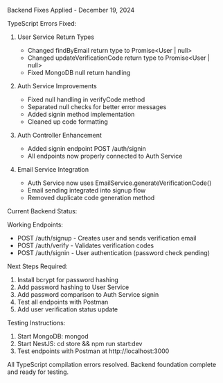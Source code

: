 Backend Fixes Applied - December 19, 2024

TypeScript Errors Fixed:

1. User Service Return Types
   - Changed findByEmail return type to Promise<User | null>
   - Changed updateVerificationCode return type to Promise<User | null>
   - Fixed MongoDB null return handling

2. Auth Service Improvements
   - Fixed null handling in verifyCode method
   - Separated null checks for better error messages
   - Added signin method implementation
   - Cleaned up code formatting

3. Auth Controller Enhancement
   - Added signin endpoint POST /auth/signin
   - All endpoints now properly connected to Auth Service

4. Email Service Integration
   - Auth Service now uses EmailService.generateVerificationCode()
   - Email sending integrated into signup flow
   - Removed duplicate code generation method

Current Backend Status:

Working Endpoints:
- POST /auth/signup - Creates user and sends verification email
- POST /auth/verify - Validates verification codes
- POST /auth/signin - User authentication (password check pending)

Next Steps Required:
1. Install bcrypt for password hashing
2. Add password hashing to User Service
3. Add password comparison to Auth Service signin
4. Test all endpoints with Postman
5. Add user verification status update

Testing Instructions:
1. Start MongoDB: mongod
2. Start NestJS: cd store && npm run start:dev
3. Test endpoints with Postman at http://localhost:3000

All TypeScript compilation errors resolved.
Backend foundation complete and ready for testing.